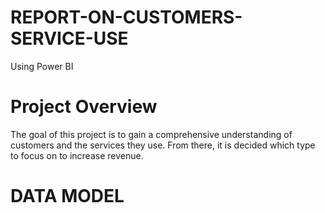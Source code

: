 # REPORT-ON-CUSTOMERS-SERVICE-USE
Using Power BI
# Project Overview
The goal of this project is to gain a comprehensive understanding of customers and the services they use. From there, it is decided which type to focus on to increase revenue.
# DATA MODEL
